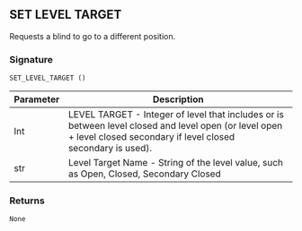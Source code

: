 ## SET LEVEL TARGET

Requests a blind to go to a different position.


### Signature

`SET_LEVEL_TARGET ()`


| Parameter | Description |
| --- | --- |
| Int | LEVEL TARGET - Integer of level that includes or is between level closed and level open (or level open  + level closed secondary if level closed secondary is used). |
| str | Level Target Name - String of the level value, such as Open, Closed, Secondary Closed |


### Returns

`None`

